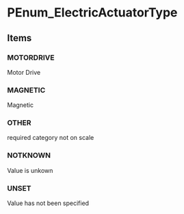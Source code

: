 # PEnum_ElectricActuatorType

## Items

### MOTORDRIVE
Motor Drive

### MAGNETIC
Magnetic

### OTHER
required category not on scale

### NOTKNOWN
Value is unkown

### UNSET
Value has not been specified
